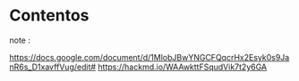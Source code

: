 # Contentos
note : 

https://docs.google.com/document/d/1MlobJBwYNGCFQqcrHx2Esyk0s9JanR6s_D1xavffVug/edit#
https://hackmd.io/WAAwkttFSqudVik7t2y6GA
